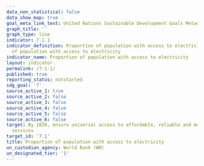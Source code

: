 ```yaml
---
data_non_statistical: false
data_show_map: true
goal_meta_link_text: United Nations Sustainable Development Goals Metadata (pdf 212KB)
graph_title: ''
graph_type: line
indicator: 7.1.1
indicator_definition: Proportion of population with access to electricity is the percentage
  of population with access to electricity
indicator_name: Proportion of population with access to electricity
layout: indicator
permalink: /7-1-1/
published: true
reporting_status: notstarted
sdg_goal: '7'
source_active_1: true
source_active_2: false
source_active_3: false
source_active_4: false
source_active_5: false
source_active_6: false
target: By 2030, ensure universal access to affordable, reliable and modern energy
  services
target_id: '7.1'
title: Proportion of population with access to electricity
un_custodian_agency: World Bank (WB)
un_designated_tier: '1'
---
```

